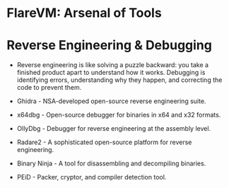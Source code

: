 # FlareVM: Arsenal of Tools

# Reverse Engineering & Debugging
- Reverse engineering is like solving a puzzle backward: you take a finished product apart to understand how it works. Debugging is identifying errors, understanding why they happen, and correcting the code to prevent them.

- Ghidra - NSA-developed open-source reverse engineering suite.
- x64dbg - Open-source debugger for binaries in x64 and x32 formats.
- OllyDbg - Debugger for reverse engineering at the assembly level.
- Radare2 - A sophisticated open-source platform for reverse engineering.
- Binary Ninja - A tool for disassembling and decompiling binaries.
- PEiD - Packer, cryptor, and compiler detection tool.

